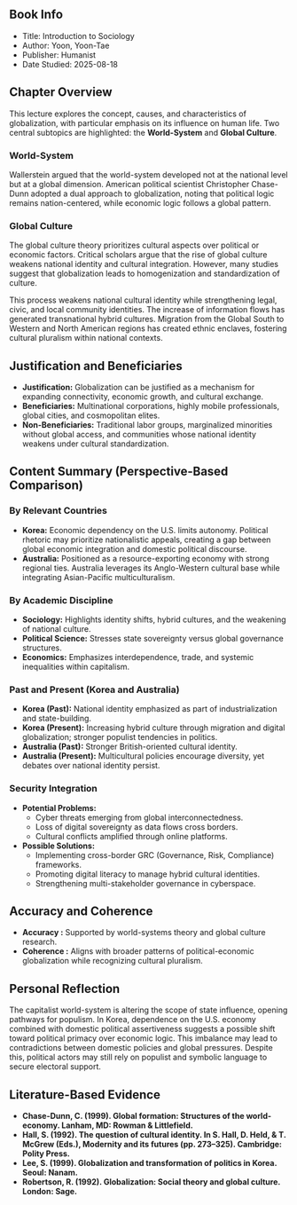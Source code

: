## Book Info
- Title: Introduction to Sociology  
- Author: Yoon, Yoon-Tae  
- Publisher: Humanist  
- Date Studied: 2025-08-18  

## Chapter Overview
This lecture explores the concept, causes, and characteristics of globalization, with particular emphasis on its influence on human life. Two central subtopics are highlighted: the **World-System** and **Global Culture**.  

### World-System
Wallerstein argued that the world-system developed not at the national level but at a global dimension. American political scientist Christopher Chase-Dunn adopted a dual approach to globalization, noting that political logic remains nation-centered, while economic logic follows a global pattern.  

### Global Culture
The global culture theory prioritizes cultural aspects over political or economic factors. Critical scholars argue that the rise of global culture weakens national identity and cultural integration. However, many studies suggest that globalization leads to homogenization and standardization of culture.  

This process weakens national cultural identity while strengthening legal, civic, and local community identities. The increase of information flows has generated transnational hybrid cultures. Migration from the Global South to Western and North American regions has created ethnic enclaves, fostering cultural pluralism within national contexts.  

## Justification and Beneficiaries
- **Justification:** Globalization can be justified as a mechanism for expanding connectivity, economic growth, and cultural exchange.  
- **Beneficiaries:** Multinational corporations, highly mobile professionals, global cities, and cosmopolitan elites.  
- **Non-Beneficiaries:** Traditional labor groups, marginalized minorities without global access, and communities whose national identity weakens under cultural standardization.  

## Content Summary (Perspective-Based Comparison)

### By Relevant Countries
- **Korea:** Economic dependency on the U.S. limits autonomy. Political rhetoric may prioritize nationalistic appeals, creating a gap between global economic integration and domestic political discourse.  
- **Australia:** Positioned as a resource-exporting economy with strong regional ties. Australia leverages its Anglo-Western cultural base while integrating Asian-Pacific multiculturalism.  

### By Academic Discipline
- **Sociology:** Highlights identity shifts, hybrid cultures, and the weakening of national culture.  
- **Political Science:** Stresses state sovereignty versus global governance structures.  
- **Economics:** Emphasizes interdependence, trade, and systemic inequalities within capitalism.  

### Past and Present (Korea and Australia)
- **Korea (Past):** National identity emphasized as part of industrialization and state-building.  
- **Korea (Present):** Increasing hybrid culture through migration and digital globalization; stronger populist tendencies in politics.  
- **Australia (Past):** Stronger British-oriented cultural identity.  
- **Australia (Present):** Multicultural policies encourage diversity, yet debates over national identity persist.  

### Security Integration
- **Potential Problems:**  
  - Cyber threats emerging from global interconnectedness.  
  - Loss of digital sovereignty as data flows cross borders.  
  - Cultural conflicts amplified through online platforms.  
- **Possible Solutions:**  
  - Implementing cross-border GRC (Governance, Risk, Compliance) frameworks.  
  - Promoting digital literacy to manage hybrid cultural identities.  
  - Strengthening multi-stakeholder governance in cyberspace.  

## Accuracy and Coherence
- **Accuracy :** Supported by world-systems theory and global culture research.  
- **Coherence :** Aligns with broader patterns of political-economic globalization while recognizing cultural pluralism.  

## Personal Reflection
The capitalist world-system is altering the scope of state influence, opening pathways for populism. In Korea, dependence on the U.S. economy combined with domestic political assertiveness suggests a possible shift toward political primacy over economic logic. This imbalance may lead to contradictions between domestic policies and global pressures. Despite this, political actors may still rely on populist and symbolic language to secure electoral support.  

## Literature-Based Evidence
- **Chase-Dunn, C. (1999). Global formation: Structures of the world-economy. Lanham, MD: Rowman & Littlefield.**
- **Hall, S. (1992). The question of cultural identity. In S. Hall, D. Held, & T. McGrew (Eds.), Modernity and its futures (pp. 273–325). Cambridge: Polity Press.**
- **Lee, S. (1999). Globalization and transformation of politics in Korea. Seoul: Nanam.**
- **Robertson, R. (1992). Globalization: Social theory and global culture. London: Sage.**
